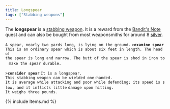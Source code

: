 ```yaml
---
title: Longspear
tags: ["Stabbing weapons"]
---
```

The **longspear** is a [stabbing weapon](stabbing_weapon "wikilink"). It
is a reward from the [Bandit's Note](Quest#Bandit.27s_Note "wikilink")
quest and can also be bought from most weaponsmiths for around 8
[silver](gold "wikilink").

`A spear, nearly two yards long, is lying on the ground.`
`>`**`examine spear`**
`This is an ordinary spear which is about six feet in length. The head of `
`the spear is long and narrow. The butt of the spear is shod in iron to `
`make the spear durable.`

`>`**`consider spear`**
`It is a longspear.`
`This stabbing weapon can be wielded one-handed.`
`It is average while attacking and poor while defending; its speed is slow, and it inflicts little`
`damage upon hitting.`
`It weighs three pounds.`

{% include Items.md %}
